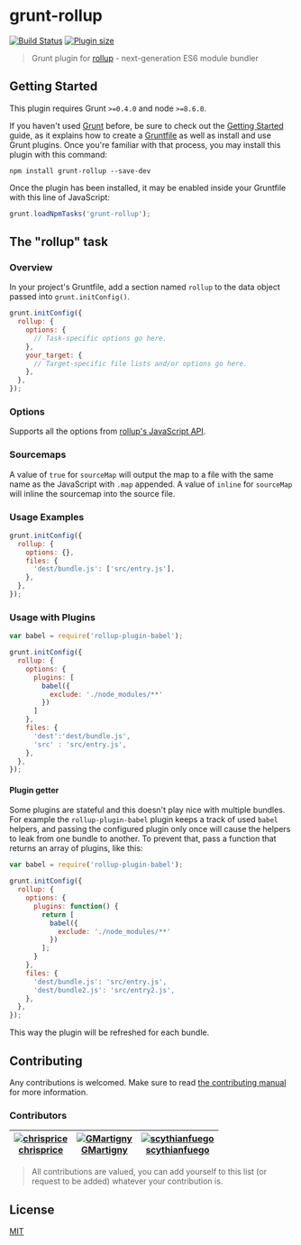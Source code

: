 # grunt-rollup
[![Build Status](https://badgen.net/travis/chrisprice/grunt-rollup/master)](https://travis-ci.org/chrisprice/grunt-rollup)
[![Plugin size](https://badgen.net/packagephobia/publish/grunt-rollup)](https://packagephobia.now.sh/result?p=grunt-rollup)

> Grunt plugin for [rollup](https://github.com/rollup/rollup) - next-generation ES6 module bundler

## Getting Started
This plugin requires Grunt `>=0.4.0` and node `>=8.6.0`.

If you haven't used [Grunt](http://gruntjs.com/) before, be sure to check out the [Getting Started](http://gruntjs.com/getting-started) guide, as it explains how to create a [Gruntfile](http://gruntjs.com/sample-gruntfile) as well as install and use Grunt plugins. Once you're familiar with that process, you may install this plugin with this command:

```shell
npm install grunt-rollup --save-dev
```

Once the plugin has been installed, it may be enabled inside your Gruntfile with this line of JavaScript:

```js
grunt.loadNpmTasks('grunt-rollup');
```

## The "rollup" task

### Overview
In your project's Gruntfile, add a section named `rollup` to the data object passed into `grunt.initConfig()`.

```js
grunt.initConfig({
  rollup: {
    options: {
      // Task-specific options go here.
    },
    your_target: {
      // Target-specific file lists and/or options go here.
    },
  },
});
```

### Options

Supports all the options from [rollup's JavaScript API](https://github.com/rollup/rollup/wiki/JavaScript-API).


### Sourcemaps
A value of `true` for `sourceMap` will output the map to a file with the same name as the JavaScript with `.map` appended. A value of `inline` for `sourceMap` will inline the sourcemap into the source file.

### Usage Examples

```js
grunt.initConfig({
  rollup: {
    options: {},
    files: {
      'dest/bundle.js': ['src/entry.js'],
    },
  },
});
```

### Usage with Plugins

```js
var babel = require('rollup-plugin-babel');

grunt.initConfig({
  rollup: {
    options: {
      plugins: [
        babel({
          exclude: './node_modules/**'
        })
      ]
    },
    files: {
      'dest':'dest/bundle.js',
      'src' : 'src/entry.js',
    },
  },
});
```

#### Plugin getter

Some plugins are stateful and this doesn't play nice with multiple bundles.
For example the `rollup-plugin-babel` plugin keeps a track of used `babel` helpers, and passing the configured plugin only once will cause the helpers to leak from one bundle to another.
To prevent that, pass a function that returns an array of plugins, like this:

```js
var babel = require('rollup-plugin-babel');

grunt.initConfig({
  rollup: {
    options: {
      plugins: function() {
        return [
          babel({
            exclude: './node_modules/**'
          })
        ];
      }
    },
    files: {
      'dest/bundle.js': 'src/entry.js',
      'dest/bundle2.js': 'src/entry2.js',
    },
  },
});
```

This way the plugin will be refreshed for each bundle.

## Contributing
Any contributions is welcomed. Make sure to read [the contributing manual](contributing.md) for more information.

### Contributors
| [![chrisprice](https://github.com/chrisprice.png?size=99)<br><b>chrisprice</b>](https://github.com/chrisprice) | [![GMartigny](https://github.com/GMartigny.png?size=99)<br><b>GMartigny</b>](https://github.com/GMartigny) | [![scythianfuego](https://github.com/scythianfuego.png?size=99)<br><b>scythianfuego</b>](https://github.com/scythianfuego) |
| --- | --- | --- |
> All contributions are valued, you can add yourself to this list (or request to be added) whatever your contribution is.
<!--
Use this pattern to add yourself:
[![FULL NAME or USERNAME](https://github.com/USERNAME.png?size=99)<br><b>USERNAME</b>](https://github.com/USERNAME)
-->

## License 

[MIT](license-MIT)
